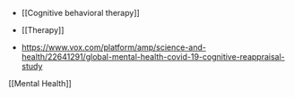   -  [[Cognitive behavioral therapy]]
  - [[Therapy]]

  - https://www.vox.com/platform/amp/science-and-health/22641291/global-mental-health-covid-19-cognitive-reappraisal-study

[[Mental Health]]